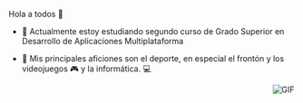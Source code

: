 Hola a todos 👋

- 🔭 Actualmente estoy estudiando segundo curso de Grado Superior en Desarrollo de Aplicaciones Multiplataforma

- :runner: Mis principales aficiones son el deporte, en especial el frontón y los videojuegos :video_game: y la informática. :computer:

 <img align="right" alt="GIF" src="https://i.pinimg.com/originals/e4/26/70/e426702edf874b181aced1e2fa5c6cde.gif" />
